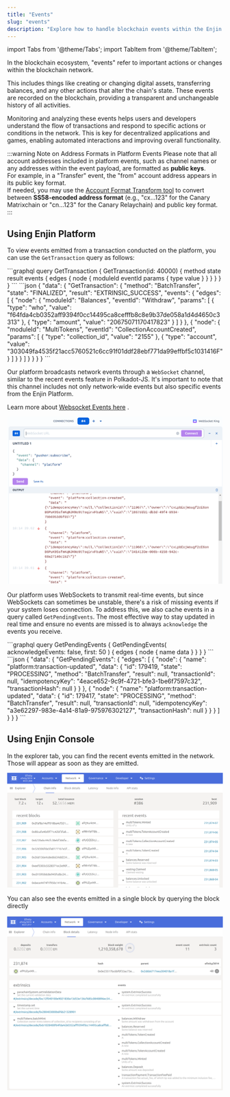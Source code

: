 ```yaml
---
title: "Events"
slug: "events"
description: "Explore how to handle blockchain events within the Enjin platform, enabling real-time updates and interactions in your application."
---
```


import Tabs from '@theme/Tabs';
import TabItem from '@theme/TabItem';

In the blockchain ecosystem, "events" refer to important actions or changes within the blockchain network. 

This includes things like creating or changing digital assets, transferring balances, and any other actions that alter the chain's state. These events are recorded on the blockchain, providing a transparent and unchangeable history of all activities.

Monitoring and analyzing these events helps users and developers understand the flow of transactions and respond to specific actions or conditions in the network. This is key for decentralized applications and games, enabling automated interactions and improving overall functionality.

:::warning Note on Address Formats in Platform Events
Please note that all account addresses included in platform events, such as channel names or any addresses within the event payload, are formatted as **public keys**.  
For example, in a "Transfer" event, the "from" account address appears in its public key format.  
If needed, you may use the [Account Format Transform tool](https://matrix.subscan.io/tools/format_transform) to convert between **SS58-encoded address format** (e.g., "cx...123" for the Canary Matrixchain or "cn...123" for the Canary Relaychain) and public key format.
:::

## Using Enjin Platform

To view events emitted from a transaction conducted on the platform, you can use the `GetTransaction` query as follows:

<Tabs>
  <TabItem value="graphql" label="GraphQL">
```graphql
query GetTransaction {
  GetTransaction(id: 40000) {
    method
    state
    result
    events {
      edges {
        node {
          moduleld
          eventId
          params {
            type
            value
          }
        }
      }
    }
  }
}
```
  </TabItem>
  <TabItem value="response" label="Response">
```json
{
  "data": {
    "GetTransaction": {
      "method": "BatchTransfer",
      "state": "FINALIZED",
      "result": "EXTRINSIC_SUCCESS",
      "events": {
        "edges": [
          {
            "node": {
              "moduleId": "Balances",
              "eventId": "Withdraw",
              "params": [
                {
                  "type": "who",
                  "value": "f64fda4cb0352aff9394f0cc14495ca8cefffb8c8e9b37de058a1d4d4650c3313"
                },
                {
                  "type": "amount",
                  "value": "20675071170417823"
                }
              ]
            }
          },
          {
            "node": {
              "moduleId": "MultiTokens",
              "eventId": "CollectionAccountCreated",
              "params": [
                {
                  "type": "collection_id",
                  "value": "2155"
                },
                {
                  "type": "account",
                  "value": "303049fa4535f21acc5760521c6cc91f01ddf28ebf771da99effbf5c1031416F"
                }
              ]
            }
          }
        ]
      }
    }
  }
}
```
  </TabItem>
</Tabs>

Our platform broadcasts network events through a `WebSocket` channel, similar to the recent events feature in Polkadot-JS. It's important to note that this channel includes not only network-wide events but also specific events from the Enjin Platform.

Learn more about [Websocket Events here](03-api-functions/03-websocket-events.md) .

![Platform Events](./img/platform-events.png)

Our platform uses WebSockets to transmit real-time events, but since WebSockets can sometimes be unstable, there's a risk of missing events if your system loses connection. To address this, we also cache events in a query called `GetPendingEvents`. The most effective way to stay updated in real time and ensure no events are missed is to always `acknowledge` the events you receive.

<Tabs>
  <TabItem value="graphql" label="GraphQL">
```graphql
query GetPendingEvents {
  GetPendingEvents(
    acknowledgeEvents: false,
    first: 50
  ) {
    edges {
      node {
        name
        data
      }
    }
  }
}
```
  </TabItem>
  <TabItem value="response" label="Response">
```json
{
  "data": {
    "GetPendingEvents": {
      "edges": [
        {
          "node": {
            "name": "platform:transaction-updated",
            "data": {
              "id": 179419,
              "state": "PROCESSING",
              "method": "BatchTransfer",
              "result": null,
              "transactionId": null,
              "idempotencyKey": "4eace652-9c9f-4721-bfe3-1be6f7597c32",
              "transactionHash": null
            }
          }
        },
        {
          "node": {
            "name": "platform:transaction-updated",
            "data": {
              "id": 179417,
              "state": "PROCESSING",
              "method": "BatchTransfer",
              "result": null,
              "transactionId": null,
              "idempotencyKey": "a3e62297-983e-4a14-81a9-975976302127",
              "transactionHash": null
            }
          }
        }
      ]
    }
  }
}
```
  </TabItem>
</Tabs>

## Using Enjin Console

In the explorer tab, you can find the recent events emitted in the network. Those will appear as soon as they are emitted.

![Viewing events on Enjin Console](./img/enjin-console-events.png)

You can also see the events emitted in a single block by querying the block directly

![Viewing events on Enjin Console](./img/enjin-console-events-2.png)

